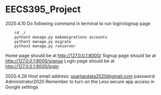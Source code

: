 # EECS395_Project
2020.4.10
Do following command in terminal to run login/signup page

        cd ./
        python3 manage.py makemigrations accounts
        python3 manage.py migrate
        python3 manage.py runserver
        
Home page should be at http://127.0.0.1:8000/
Signup page should be at http://127.0.0.1:8000/signup
Login page should be at http://127.0.0.1:8000/login



2020.4.26
Host email address: spartandata2020@gmail.com
password: Administrator2020
Remember to turn on the Less secure app access in Google settings
